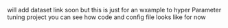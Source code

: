 will add dataset link soon
but this is just for an wxample to hyper Parameter tuning project
you can see how code and config file looks like for now

